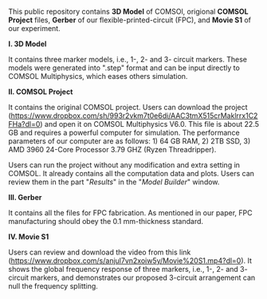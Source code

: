 This public repository contains **3D Model** of COMSOl, origional **COMSOL Project** files, **Gerber** of our flexible-printed-circuit (FPC), and **Movie S1** of our experiment.

**I. 3D Model**

It contains three marker models, i.e., 1-, 2- and 3- circuit markers. These models were generated into ".step" format and can be input directly to COMSOL Multiphysics, which eases others simulation.

**II. COMSOL Project**

It contains the original COMSOL project. Users can download the project (https://www.dropbox.com/sh/993r2vkm7t0e6di/AAC3tmX515crMaklrrx1C2FHa?dl=0) and open it on COMSOL Multiphysics V6.0. This file is about 22.5 GB and requires a powerful computer for simulation. The performance parameters of our computer are as follows: 1) 64 GB RAM, 2) 2TB SSD, 3) AMD 3960 24-Core Processor 3.79 GHZ (Ryzen Threadripper).

Users can run the project without any modification and extra setting in COMSOL. It already contains all the computation data and plots. Users can review them in the part "*Results*" in the "*Model Builder*" window.

**III. Gerber**

It contains all the files for FPC fabrication. As mentioned in our paper, FPC manufacturing should obey the 0.1 mm-thickness standard. 

**IV. Movie S1**

Users can review and download the video from this link (https://www.dropbox.com/s/anjul7vn2xoiw5y/Movie%20S1.mp4?dl=0). It shows the global frequency response of three markers, i.e., 1-, 2- and 3- circuit markers, and demonstrates our proposed 3-circuit arrangement can null the frequency splitting.
